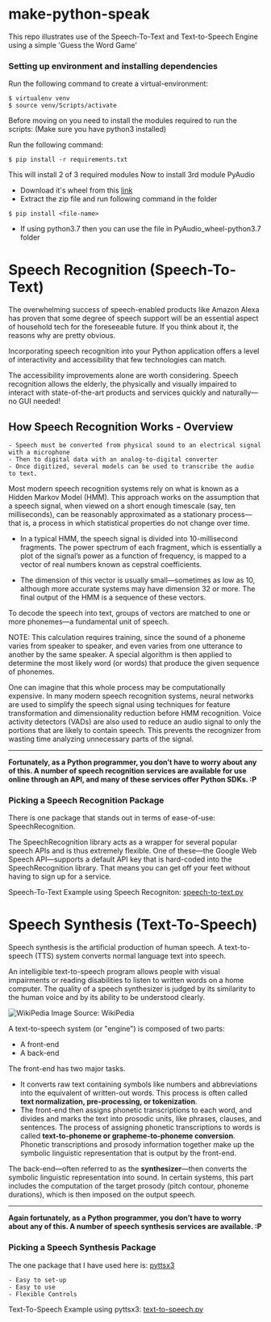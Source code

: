 # make-python-speak

This repo illustrates use of the Speech-To-Text and Text-to-Speech Engine using a simple 'Guess the Word Game'

### Setting up environment and installing dependencies

Run the following command to create a virtual-environment:
```
$ virtualenv venv
$ source venv/Scripts/activate
```

Before moving on you need to install the modules required to run the scripts: (Make sure you have python3 installed)

Run the following command:
```
$ pip install -r requirements.txt
```
This will install 2 of 3 required modules
Now to install 3rd module PyAudio
- Download it's wheel from this [link](https://www.lfd.uci.edu/~gohlke/pythonlibs/#pyaudio)
- Extract the zip file and run following command in the folder
```
$ pip install <file-name>
```
- If using python3.7 then you can use the file in PyAudio_wheel-python3.7 folder

# Speech Recognition (Speech-To-Text)

The overwhelming success of speech-enabled products like Amazon Alexa has proven that some degree of speech support will be an essential aspect of household tech for the foreseeable future. If you think about it, the reasons why are pretty obvious.

Incorporating speech recognition into your Python application offers a level of interactivity and accessibility that few technologies can match.

The accessibility improvements alone are worth considering. Speech recognition allows the elderly, the physically and visually impaired to interact with state-of-the-art products and services quickly and naturally—no GUI needed!

## How Speech Recognition Works - Overview

```
- Speech must be converted from physical sound to an electrical signal with a microphone
- Then to digital data with an analog-to-digital converter
- Once digitized, several models can be used to transcribe the audio to text.
```

Most modern speech recognition systems rely on what is known as a Hidden Markov Model (HMM). This approach works on the assumption that a speech signal, when viewed on a short enough timescale (say, ten milliseconds), can be reasonably approximated as a stationary process—that is, a process in which statistical properties do not change over time.

- In a typical HMM, the speech signal is divided into 10-millisecond fragments. The power spectrum of each fragment, which is essentially a plot of the signal’s power as a function of frequency, is mapped to a vector of real numbers known as cepstral coefficients.

- The dimension of this vector is usually small—sometimes as low as 10, although more accurate systems may have dimension 32 or more. The final output of the HMM is a sequence of these vectors.

To decode the speech into text, groups of vectors are matched to one or more phonemes—a fundamental unit of speech.

NOTE: This calculation requires training, since the sound of a phoneme varies from speaker to speaker, and even varies from one utterance to another by the same speaker. A special algorithm is then applied to determine the most likely word (or words) that produce the given sequence of phonemes.

One can imagine that this whole process may be computationally expensive.
In many modern speech recognition systems, neural networks are used to simplify the speech signal
using techniques for feature transformation and dimensionality reduction before HMM recognition.
Voice activity detectors (VADs) are also used to reduce an audio signal to only the portions that are likely to contain speech.
This prevents the recognizer from wasting time analyzing unnecessary parts of the signal.

---
**Fortunately, as a Python programmer, you don’t have to worry about any of this. A number of speech recognition services are available for use online through an API, and many of these services offer Python SDKs. :P**

### Picking a Speech Recognition Package

There is one package that stands out in terms of ease-of-use: SpeechRecognition.

The SpeechRecognition library acts as a wrapper for several popular speech APIs and is thus extremely flexible. One of these—the Google Web Speech API—supports a default API key that is hard-coded into the SpeechRecognition library. That means you can get off your feet without having to sign up for a service.

Speech-To-Text Example using Speech Recogniton: [speech-to-text.py](https://github.com/adisakshya/make-python-speak/blob/master/examples/speech-to-text.py)


# Speech Synthesis (Text-To-Speech)

Speech synthesis is the artificial production of human speech. A text-to-speech (TTS) system converts normal language text into speech.

An intelligible text-to-speech program allows people with visual impairments or reading disabilities to listen to written words on a home computer. The quality of a speech synthesizer is judged by its similarity to the human voice and by its ability to be understood clearly.

![WikiPedia](https://upload.wikimedia.org/wikipedia/commons/thumb/b/b5/TTS_System.svg/825px-TTS_System.svg.png)
Image Source: WikiPedia

A text-to-speech system (or "engine") is composed of two parts:

- A front-end
- A back-end

The front-end has two major tasks. 
- It converts raw text containing symbols like numbers and abbreviations into the equivalent of written-out words. This process is often called **text normalization, pre-processing, or tokenization**. 
- The front-end then assigns phonetic transcriptions to each word, and divides and marks the text into prosodic units, like phrases, clauses, and sentences. The process of assigning phonetic transcriptions to words is called **text-to-phoneme or grapheme-to-phoneme conversion**. Phonetic transcriptions and prosody information together make up the symbolic linguistic representation that is output by the front-end.

The back-end—often referred to as the **synthesizer**—then converts the symbolic linguistic representation into sound. In certain systems, this part includes the computation of the target prosody (pitch contour, phoneme durations), which is then imposed on the output speech.

---
**Again fortunately, as a Python programmer, you don’t have to worry about any of this. A number of speech synthesis services are available. :P**

### Picking a Speech Synthesis Package

The one package that I have used here is: [pyttsx3](https://pyttsx3.readthedocs.io/en/latest/)

```
- Easy to set-up
- Easy to use
- Flexible Controls
```

Text-To-Speech Example using pyttsx3: [text-to-speech.py](https://github.com/adisakshya/make-python-speak/blob/master/examples/text-to-speech.py)
